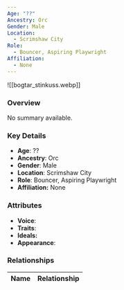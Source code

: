 ```yaml
---
Age: "??"
Ancestry: Orc
Gender: Male
Location:
  - Scrimshaw City
Role:
  - Bouncer, Aspiring Playwright
Affiliation:
  - None
---
```


![[bogtar_stinkuss.webp]]

### Overview
No summary available.

### Key Details
- **Age**: ??
- **Ancestry**: Orc
- **Gender**: Male
- **Location**: Scrimshaw City
- **Role**: Bouncer, Aspiring Playwright
- **Affiliation:** None

### Attributes
- **Voice**: 
- **Traits**: 
- **Ideals:** 
- **Appearance**:

### Relationships

| Name  | Relationship |
| ----- | ------------ |
